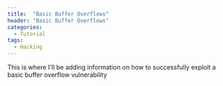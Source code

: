 ```yaml
---
title:  "Basic Buffer Overflows"
header: "Basic Buffer Overflows"
categories: 
  - Tutorial
tags:
  - Hacking
---
```


This is where I'll be adding information on how to successfully exploit a basic buffer overflow vulnerability
